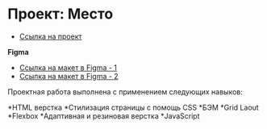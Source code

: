# Проект: Место


* [Ссылка на проект](https://towak0714.github.io/revin-mesto/)

**Figma**

* [Ссылка на макет в Figma - 1](https://www.figma.com/file/2cn9N9jSkmxD84oJik7xL7/JavaScript.-Sprint-4?node-id=0%3A1)
* [Ссылка на макет в Figma - 2](https://www.figma.com/file/bjyvbKKJN2naO0ucURl2Z0/JavaScript.-Sprint-5?node-id=0%3A1)

Проектная работа выполнена с применением следующих навыков:

*HTML верстка
*Стилизация страницы с помощь CSS
*БЭМ
*Grid Laout
*Flexbox
*Адаптивная и резиновая верстка
*JavaScript
